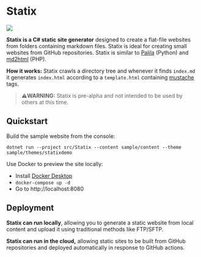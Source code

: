 # Statix

[![](https://img.shields.io/github/workflow/status/swharden/Statix/build%20and%20test)](https://github.com/swharden/Statix/actions/workflows/build-and-test.yaml)

**Statix is a C# static site generator** designed to create a flat-file websites from folders containing markdown files. Statix is ideal for creating small websites from GitHub repositories. Statix is similar to [Palila](https://github.com/swharden/Palila) (Python) and [md2html](https://github.com/swharden/md2html-php) (PHP).

**How it works:** Statix crawls a directory tree and whenever it finds `index.md` it generates `index.html` according to a `template.html` containing [mustache](https://mustache.github.io) tags.

> **⚠️WARNING:** Statix is pre-alpha and not intended to be used by others at this time.

## Quickstart

Build the sample website from the console:

```
dotnet run --project src/Statix --content sample/content --theme sample/themes/statixdemo
```

Use Docker to preview the site locally:
* Install [Docker Desktop](https://www.docker.com/products/docker-desktop) 
* `docker-compose up -d`
* Go to http://localhost:8080

## Deployment

**Statix can run locally**, allowing you to generate a static website from local content and upload it using traditional methods like FTP/SFTP.

**Statix can run in the cloud,** allowing static sites to be built from GitHub repositories and deployed automatically in response to GitHub actions.